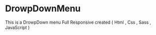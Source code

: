 # DrowpDownMenu
This is a DrowpDown menu Full Responsive created ( Html , Css , Sass , JavaScript )
